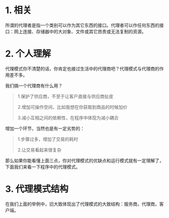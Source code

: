 # 1.  相关

所谓的代理者是指一个类别可以作为其它东西的接口。代理者可以作任何东西的接口：网上连接、存储器中的大对象、文件或其它昂贵或无法复制的资源。

# 2. 个人理解

代理模式你不清楚的话，你肯定也接过生活中的代理商吧？代理模式与代理商的作用差不多。

我们搞一个代理商有什么用？

> 1.保护了供应商，不至于让客户直接与供应商扯皮
>
> 2.增加可操作空间，比如我想在你获取到商品的时候加价
>
> 3.减小互相之间的依赖性，在程序中体现为减小耦合

增加一个环节，当然也是有一定劣势的：

> 1.步骤过多，增加了交易的耗时
>
> 2.让交易看起来很复杂

那么如果你能看懂上面三点，你对代理模式的优缺点和运行模式就有一定理解了，下面我们来看一下程序中的代理模式。

#  3. 代理模式结构

在我们上面的举例中，旧大致体现出了代理模式的大致结构：服务商，代理商，客户端。

